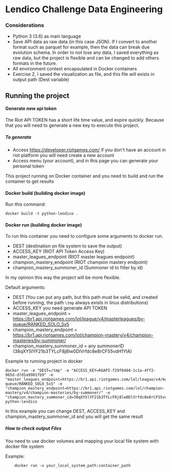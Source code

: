 # Lendico Challenge Data Engineering

### Considerations
- Python 3 (3.6) as main language 
- Save API data as raw data (in this case JSON). If I convert to another format such as parquet for example, then the data can break due evolution schema. In order to not lose any data, I saved everything as raw data, but the project is flexible and can be changed to add others formats in the future.
- All environment context encapsulated in Docker containers
- Exercise 2, I saved the visualization as file, and this file will exists in output path (Dest variable)

## Running the project

#### Generate new api token
The Riot API TOKEN has a short life time value, and expire quickly. Because that you will need to generate a new key to execute this project.

##### To generate
- Access https://developer.riotgames.com/ if you don't have an account in riot platform you will need create a new account
- Access menu (your account), and in this page you can generate your personal token


This project running on Docker container and you need to build and run the container to get results

#### Docker build (building docker image)

Run this command:

```
docker build -t python-lendico .
```

#### Docker run (building docker image)

To run this container you need to configure some arguments to docker run.

- DEST (destination on file system to save the output)
- ACCESS_KEY (RIOT API Token Access Key)
- master_leagues_endpoint (RIOT master leagues endpoint)
- champion_mastery_endpoint (RIOT champion mastery endpoint)
- champion_mastery_summoner_id (Summoner id to filter by id)

In my opinion this way the project will be more flexible.

Default arguments:
- DEST (You can put any path, but this path must be valid, and created before running, the path `\tmp` always exists in linux distributions)
- ACCESS_KEY you need generate API TOKEN
- master_leagues_endpoint = https://br1.api.riotgames.com/lol/league/v4/masterleagues/by-queue/RANKED_SOLO_5x5
- champion_mastery_endpoint = https://br1.api.riotgames.com/lol/champion-mastery/v4/champion-masteries/by-summoner/
- champion_mastery_summoner_id = any summonerID (38qXY5lYF21b3TYLcF8j8lw0DlVrfdc8e8rCF55vdH1YlA)

Example to running project in docker
```
docker run -e "DEST=/tmp" -e "ACCESS_KEY=RGAPI-f29f0484-1c1a-4ff2-965d-d7d5a9901fb9" -e "master_leagues_endpoint=https://br1.api.riotgames.com/lol/league/v4/masterleagues/by-queue/RANKED_SOLO_5x5" -e "champion_mastery_endpoint=https://br1.api.riotgames.com/lol/champion-mastery/v4/champion-masteries/by-summoner/" -e "champion_mastery_summoner_id=38qXY5lYF21b3TYLcF8j8lw0DlVrfdc8e8rCF55vdH1YlA" python-lendico
```

In this example you can change DEST, ACCESS_KEY and champion_mastery_summoner_id and you will get the same result

##### How to check output Files

You need to use docker volumes and mapping your local file system with docker file system

Example:
```
    docker run -v your_local_system_path:container_path
```